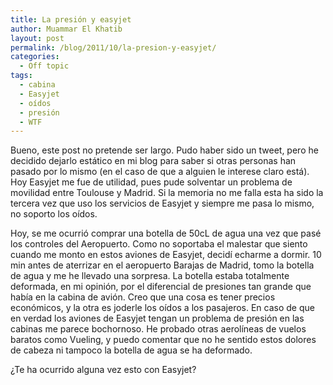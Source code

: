 ```yaml
---
title: La presión y easyjet
author: Muammar El Khatib
layout: post
permalink: /blog/2011/10/la-presion-y-easyjet/
categories:
  - Off topic
tags:
  - cabina
  - Easyjet
  - oídos
  - presión
  - WTF
---
```

Bueno, este post no pretende ser largo. Pudo haber sido un tweet, pero he decidido dejarlo estático en mi blog para saber si otras personas han pasado por lo mismo (en el caso de que a alguien le interese claro está). Hoy Easyjet me fue de utilidad, pues pude solventar un problema de movilidad entre Toulouse y Madrid. Si la memoria no me falla esta ha sido la tercera vez que uso los servicios de Easyjet y siempre me pasa lo mismo, no soporto los oídos.

Hoy, se me ocurrió comprar una botella de 50cL de agua una vez que pasé los controles del Aeropuerto. Como no soportaba el malestar que siento cuando me monto en estos aviones de Easyjet, decidí echarme a dormir. 10 min antes de aterrizar en el aeropuerto Barajas de Madrid, tomo la botella de agua y me he llevado una sorpresa. La botella estaba totalmente deformada, en mi opinión, por el diferencial de presiones tan grande que había en la cabina de avión. Creo que una cosa es tener precios económicos, y la otra es joderle los oídos a los pasajeros. En caso de que en verdad los aviones de Easyjet tengan un problema de presión en las cabinas me parece bochornoso. He probado otras aerolíneas de vuelos baratos como Vueling, y puedo comentar que no he sentido estos dolores de cabeza ni tampoco la botella de agua se ha deformado. 

¿Te ha ocurrido alguna vez esto con Easyjet?